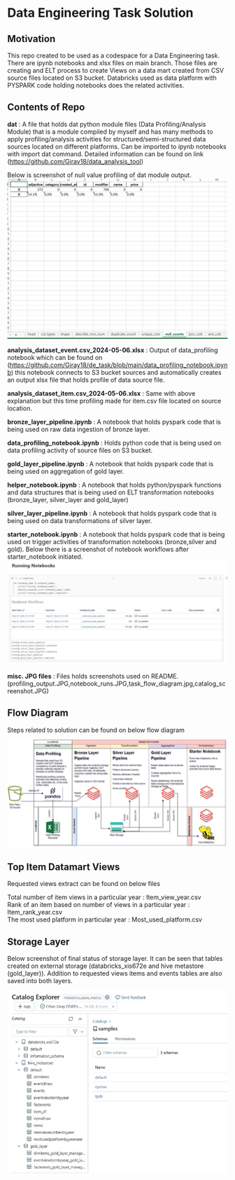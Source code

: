 # Data Engineering Task Solution
## Motivation
This repo created to be used as a codespace for a Data Engineering task.
There are ipynb notebooks and xlsx files on main branch. Those files are creating and ELT process to create Views on a data mart created from CSV source files located on S3 bucket.
Databricks used as data platform with PYSPARK code holding notebooks does the related activities.

## Contents of Repo
**dat** : A file that holds dat python module files (Data Profiling/Analysis Module) that is a module compiled by myself and has many methods to apply profiling/analysis activities for structured/semi-structured data sources located on different platforms. Can be imported to ipynb notebooks with import dat command. Detailed information can be found on link (https://github.com/Giray18/data_analysis_tool)

Below is screenshot of null value profiling of dat module output.
![picture alt](profiling_output.JPG) 


**analysis_dataset_event.csv_2024-05-06.xlsx** : Output of data_profiling notebook which can be found on (https://github.com/Giray18/de_task/blob/main/data_profiling_notebook.ipynb) this notebook connects to S3 bucket sources and automatically creates an output xlsx file that holds profile of data source file.

**analysis_dataset_item.csv_2024-05-06.xlsx** : Same with above explanation but this time profiling made for item.csv file located on source location.

**bronze_layer_pipeline.ipynb** : A notebook that holds pyspark code that is being used on raw data ingestion of bronze layer.

**data_profiling_notebook.ipynb** : Holds python code that is being used on data profiling activity of source files on S3 bucket.

**gold_layer_pipeline.ipynb** : A notebook that holds pyspark code that is being used on aggregation of gold layer.

**helper_notebook.ipynb** : A notebook that holds python/pyspark functions and data structures that is being used on ELT transformation notebooks (bronze_layer, silver_layer and gold_layer)

**silver_layer_pipeline.ipynb** : A notebook that holds pyspark code that is being used on data transformations of silver layer.

**starter_notebook.ipynb** : A notebook that holds pyspark code that is being used on trigger activities of transformation notebooks (bronze,silver and gold).
Below there is a screenshot of notebook workflows after starter_notebook initiated.
![picture alt](notebook_runs.JPG) 

**misc. JPG files** : Files holds screenshots used on README. (profiling_output.JPG,notebook_runs.JPG,task_flow_diagram.jpg,catalog_screenshot.JPG)

## Flow Diagram
Steps related to solution can be found on below flow diagram

![picture alt](task_flow_diagram.jpg) 

## Top Item Datamart Views
Requested views extract can be found on below files

Total number of item views in a particular year : Item_view_year.csv <br>
Rank of an item based on number of views in a particular year : Item_rank_year.csv <br>
The most used platform in particular year : Most_used_platform.csv <br>


## Storage Layer
Below screenshot of final status of storage layer. It can be seen that tables created on external storage (databricks_xis672e and hive metastore (gold_layer)). Addition to requested views items and events tables are also saved into both layers.

![picture alt](catalog_screenshot.JPG) 





 
